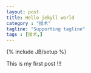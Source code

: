 ```yaml
---
layout: post
title: Hello jekyll world 
category : "技术"
tagline: "Supporting tagline"
tags : [技术,]
---
```

{% include JB/setup %}

This is my first post !!!



